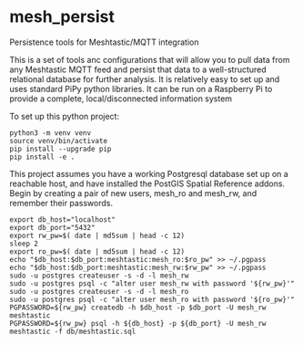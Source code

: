 # mesh_persist
Persistence tools for Meshtastic/MQTT integration

This is a set of tools anc configurations that will allow you to pull data from any Meshtastic MQTT feed
and persist that data to a well-structured relational database for further analysis.  It is relatively
easy to set up and uses standard PiPy python libraries.
It can be run on a Raspberry Pi to provide a complete, local/disconnected information system

To set up this python project:
```
python3 -m venv venv
source venv/bin/activate
pip install --upgrade pip
pip install -e .
```

This project assumes you have a working Postgresql database set up on a reachable host, and have installed the PostGIS
Spatial Reference addons.  Begin by creating a pair of new users, mesh_ro and mesh_rw, and remember their passwords.
```
export db_host="localhost"
export db_port="5432"
export rw_pw=$( date | md5sum | head -c 12)
sleep 2
export ro_pw=$( date | md5sum | head -c 12)
echo "$db_host:$db_port:meshtastic:mesh_ro:$ro_pw" >> ~/.pgpass
echo "$db_host:$db_port:meshtastic:mesh_rw:$rw_pw" >> ~/.pgpass
sudo -u postgres createuser -s -d -l mesh_rw
sudo -u postgres psql -c "alter user mesh_rw with password '${rw_pw}'"
sudo -u postgres createuser -s -d -l mesh_ro
sudo -u postgres psql -c "alter user mesh_ro with password '${ro_pw}'"
PGPASSWORD=${rw_pw} createdb -h $db_host -p $db_port -U mesh_rw meshtastic
PGPASSWORD=${rw_pw} psql -h ${db_host} -p ${db_port} -U mesh_rw meshtastic -f db/meshtastic.sql
```
